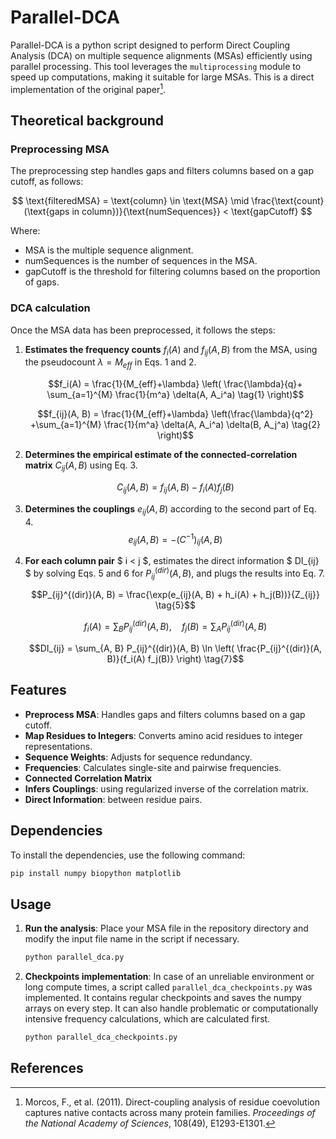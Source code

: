 # Parallel-DCA

Parallel-DCA is a python script designed to perform Direct Coupling Analysis (DCA) on multiple sequence alignments (MSAs) efficiently using parallel processing. This tool leverages the `multiprocessing` module to speed up computations, making it suitable for large MSAs. This is a direct implementation of the original paper[^1].


## Theoretical background

### Preprocessing MSA

The preprocessing step handles gaps and filters columns based on a gap cutoff, as follows:

$$
\text{filteredMSA} = 
  \text{column} \in \text{MSA} \mid \frac{\text{count}(\text{gaps in column})}{\text{numSequences}} < \text{gapCutoff}
$$


Where:
- $\text{MSA}$ is the multiple sequence alignment.
- $\text{numSequences}$ is the number of sequences in the MSA.
- $\text{gapCutoff}$ is the threshold for filtering columns based on the proportion of gaps.


### DCA calculation

Once the MSA data has been preprocessed, it follows the steps:

1. **Estimates the frequency counts** $f_i(A)$ and $f_{ij}(A, B)$ from the MSA, using the pseudocount $\lambda = M_{eff}$  in Eqs. 1 and 2.

    $$f_i(A) = \frac{1}{M_{eff}+\lambda} \left( \frac{\lambda}{q}+ \sum_{a=1}^{M} \frac{1}{m^a} \delta(A, A_i^a) \tag{1} \right)$$

    $$f_{ij}(A, B) = \frac{1}{M_{eff}+\lambda}  \left(\frac{\lambda}{q^2} +\sum_{a=1}^{M} \frac{1}{m^a}  \delta(A, A_i^a) \delta(B, A_j^a) \tag{2} \right)$$

2. **Determines the empirical estimate of the connected-correlation matrix** $C_{ij}(A, B)$ using Eq. 3.

    $$C_{ij}(A, B) = f_{ij}(A, B) - f_i(A) f_j(B) \tag{3}$$

3. **Determines the couplings** $e_{ij}(A, B)$ according to the second part of Eq. 4.
    $$e_{ij}(A, B) =  -(C^{-1})_{ij}(A, B) \tag{4}$$

4. **For each column pair** $ i < j $, estimates the direct information $ DI_{ij} $ by solving Eqs. 5 and 6 for $P_{ij}^{(dir)}(A, B)$, and plugs the results into Eq. 7.

    $$P_{ij}^{(dir)}(A, B) = \frac{\exp(e_{ij}(A, B) + h_i(A) + h_j(B))}{Z_{ij}} \tag{5}$$

    $$f_{i}(A) = \sum_{B}P_{ij}^{(dir)}(A, B), \quad 
    f_{j}(B) = \sum_{A}P_{ij}^{(dir)}(A, B) \tag{6} $$

    $$DI_{ij} = \sum_{A, B} P_{ij}^{(dir)}(A, B) \ln \left( \frac{P_{ij}^{(dir)}(A, B)}{f_i(A) f_j(B)} \right) \tag{7}$$

## Features

- **Preprocess MSA**: Handles gaps and filters columns based on a gap cutoff.
- **Map Residues to Integers**: Converts amino acid residues to integer representations.
- **Sequence Weights**: Adjusts for sequence redundancy.
- **Frequencies**: Calculates single-site and pairwise frequencies.
- **Connected Correlation Matrix**
- **Infers Couplings**: using regularized inverse of the correlation matrix.
- **Direct Information**: between residue pairs.

## Dependencies

To install the dependencies, use the following command:

```bash
pip install numpy biopython matplotlib
```

## Usage


1. **Run the analysis**:
    Place your MSA file in the repository directory and modify the input file name in the script if necessary.

    ```python
    python parallel_dca.py
    ```
2. **Checkpoints implementation**: In case of an unreliable environment or long compute times, a script called `parallel_dca_checkpoints.py` was implemented. It contains regular checkpoints and saves the numpy arrays on every step. It can also handle problematic or computationally intensive frequency calculations, which are calculated first.

    ```python
    python parallel_dca_checkpoints.py
    ```

## References
[^1]: Morcos, F., et al. (2011). Direct-coupling analysis of residue coevolution captures native contacts across many protein families. *Proceedings of the National Academy of Sciences*, 108(49), E1293-E1301.

